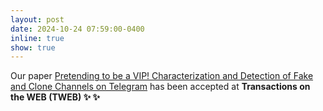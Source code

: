 ```yaml
---
layout: post
date: 2024-10-24 07:59:00-0400
inline: true
show: true
---
```


Our paper <a href="./assets/pdf/TWEB_Telegram.pdf" target="blank">Pretending to be a VIP! Characterization and Detection of Fake and Clone Channels on Telegram</a> has been accepted at <strong>Transactions on the WEB (TWEB) <strong> :sparkles: :sparkles:
